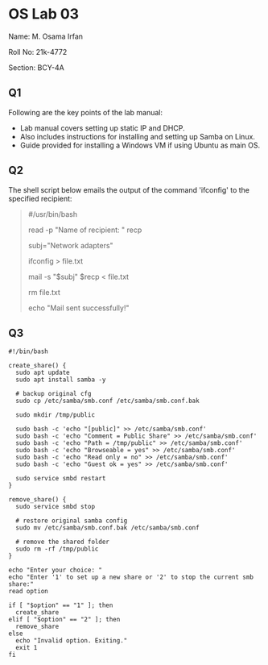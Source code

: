# OS Lab 03
Name: M. Osama Irfan

Roll No: 21k-4772

Section: BCY-4A

## Q1
Following are the key points of the lab manual:
* Lab manual covers setting up static IP and DHCP.
* Also includes instructions for installing and setting up Samba on Linux.
* Guide provided for installing a Windows VM if using Ubuntu as main OS.

## Q2
The shell script below emails the output of the command 'ifconfig' to the specified recipient:

> #/usr/bin/bash
> 
> read -p "Name of recipient: " recp
> 
> subj="Network adapters"
> 
> ifconfig > file.txt
> 
> mail -s "$subj" $recp < file.txt
> 
> rm file.txt
> 
> echo "Mail sent successfully!"

## Q3
```
#!/bin/bash

create_share() {
  sudo apt update
  sudo apt install samba -y

  # backup original cfg
  sudo cp /etc/samba/smb.conf /etc/samba/smb.conf.bak

  sudo mkdir /tmp/public

  sudo bash -c 'echo "[public]" >> /etc/samba/smb.conf'
  sudo bash -c 'echo "Comment = Public Share" >> /etc/samba/smb.conf'
  sudo bash -c 'echo "Path = /tmp/public" >> /etc/samba/smb.conf'
  sudo bash -c 'echo "Browseable = yes" >> /etc/samba/smb.conf'
  sudo bash -c 'echo "Read only = no" >> /etc/samba/smb.conf'
  sudo bash -c 'echo "Guest ok = yes" >> /etc/samba/smb.conf'

  sudo service smbd restart
}

remove_share() {
  sudo service smbd stop

  # restore original samba config
  sudo mv /etc/samba/smb.conf.bak /etc/samba/smb.conf

  # remove the shared folder
  sudo rm -rf /tmp/public
}

echo "Enter your choice: "
echo "Enter '1' to set up a new share or '2' to stop the current smb share:"
read option

if [ "$option" == "1" ]; then
  create_share
elif [ "$option" == "2" ]; then
  remove_share
else
  echo "Invalid option. Exiting."
  exit 1
fi
```
